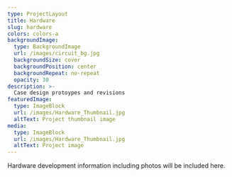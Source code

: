 ```yaml
---
type: ProjectLayout
title: Hardware
slug: hardware
colors: colors-a
backgroundImage:
  type: BackgroundImage
  url: /images/circuit_bg.jpg
  backgroundSize: cover
  backgroundPosition: center
  backgroundRepeat: no-repeat
  opacity: 30
description: >-
  Case design protoypes and revisions
featuredImage:
  type: ImageBlock
  url: /images/Hardware_Thumbnail.jpg
  altText: Project thumbnail image
media:
  type: ImageBlock
  url: /images/Hardware_Thumbnail.jpg
  altText: Project image
---
```


Hardware development information including photos will be included here.
